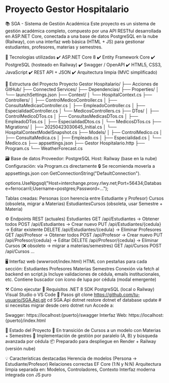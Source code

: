 # Proyecto Gestor Hospitalario

📚 SGA - Sistema de Gestión Académica
Este proyecto es un sistema de gestión académica completo, compuesto por una API RESTful desarrollada en ASP.NET Core, conectada a una base de datos PostgreSQL en la nube (Railway), con una interfaz web básica (HTML + JS) para gestionar estudiantes, profesores, materias y semestres.


🧰 Tecnologías utilizadas
✔️ ASP.NET Core 8
✔️ Entity Framework Core
✔️ PostgreSQL (hosteado en Railway)
✔️ Swagger / OpenAPI
✔️ HTML5, CSS3, JavaScript
✔️ REST API + JSON
✔️ Arquitectura limpia (MVC simplificado)




📂 Estructura del Proyecto
Proyecto Gestor Hospitalario/
├── Acciones de GitHub/
├── Connected Services/
├── Dependencias/
├── Properties/
│   └── launchSettings.json
├── Context/
│   └── HospitalContext.cs
├── Controllers/
│   ├── ControlMedicoController.cs
│   ├── ConsultaMedicasController.cs
│   ├── EmpleadoController.cs
│   ├── EspecialidadController.cs
│   └── MedicosControllers.cs
├── DTos/
│   ├── ControlMedicoDTos.cs
│   ├── ConsultasMedicasDTos.cs
│   ├── EmpleadoDTos.cs
│   ├── EspecialidadDtos.cs
│   └── MedicosDTos.cs
├── Migrations/
│   ├── 20250423030645_Initial.cs
│   └── HospitalContextModelSnapshot.cs
├── Models/
│   ├── ControlMedico.cs
│   ├── ConsultaMedica.cs
│   ├── Empleado.cs
│   ├── Especialidad.cs
│   └── Medico.cs
├── appsettings.json
├── Gestor Hospitalario.http
├── Program.cs
└── WeatherForecast.cs


🗃️ Base de datos
Proveedor: PostgreSQL
Host: Railway (base en la nube)
Configuración: vía Program.cs directamente
🔒 Se recomienda moverla a appsettings.json con GetConnectionString("DefaultConnection").

options.UseNpgsql("Host=interchange.proxy.rlwy.net;Port=56434;Database=ferrocarril;Username=postgres;Password=...");

Tablas creadas:
Personas (con herencia entre Estudiante y Profesor)
Cursos (obsoleta, migrar a Materias)
EstudiantesCursos (obsoleta, usar Semestre + Materia)


⚙️ Endpoints REST (actuales)
Estudiantes
GET /api/Estudiantes → Obtener todos
POST /api/Estudiantes → Crear nuevo
PUT /api/Estudiantes/{cedula} → Editar existente
DELETE /api/Estudiantes/{cedula} → Eliminar
Profesores
GET /api/Profesor → Obtener todos
POST /api/Profesor → Crear nuevo
PUT /api/Profesor/{cedula} → Editar
DELETE /api/Profesor/{cedula} → Eliminar
Cursos (❌ obsoleto → migrar a materias/semestres)
GET /api/Cursos
POST /api/Cursos
...


🖥️ Interfaz web (wwwroot/index.html)
HTML con pestañas para cada sección:
Estudiantes
Profesores
Materias
Semestres
Conexión vía fetch al backend en script.js
Incluye validaciones de cédula, emails institucionales, etc.
Contiene buscador con ícono de lupa por cédula (modal emergente)


⚒️ Cómo ejecutar
🔌 Requisitos
.NET 8 SDK
PostgreSQL (local o Railway)
Visual Studio o VS Code
🚀 Pasos
git clone https://github.com/tu-usuario/SGA.Api.git
cd SGA.Api
dotnet restore
dotnet ef database update   # si necesitas migrar desde cero
dotnet run
Accede a:

Swagger: https://localhost:{puerto}/swagger
Interfaz Web: https://localhost:{puerto}/index.html


🚧 Estado del Proyecto
🔄 En transición de Cursos a un modelo con Materias + Semestres
🧩 Implementación de gestión por paralelo (A, B) y búsqueda avanzada por cédula
📦 Preparado para despliegue en Render + Railway (versión nube)

💡 Características destacadas
Herencia de modelos (Persona → Estudiante/Profesor)
Relaciones correctas EF Core (1:N y N:N)
Arquitectura limpia separada en: Modelos, Controladores, Contexto
Interfaz moderna integrada con JS puro

